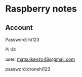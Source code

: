 # Raspberry notes

## Account

Password: hi123

Pi ID: 

  user: matsuikenzo48@gmail.com
  
  password:dronehi123
